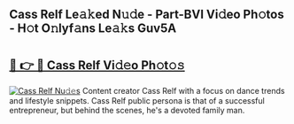 ## Cass Relf Le𝚊𝚔ed N𝚞𝚍e - Part-BVI Vi𝚍eo Ph𝚘tos - H𝚘t O𝚗lyf𝚊ns Le𝚊𝚔s Guv5A

# <h2><a href="http://hf414cq.feru.top/?c=Cass+Relf">🔗 👉 🔴 Cass Relf Vi𝚍𝚎o Ph𝚘t𝚘𝚜</a></h2>

[![Cass Relf Nu𝚍𝚎s](https://i.imgur.com/0TWrTi3.gif)](http://hf414cq.feru.top/?c=Cass+Relf)
Content creator Cass Relf with a focus on dance trends and lifestyle snippets. Cass Relf public persona is that of a successful entrepreneur, but behind the scenes, he's a devoted family man. 
